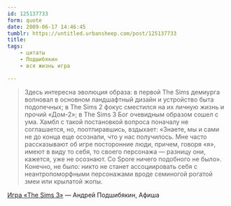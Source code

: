 ```yaml
---
id: 125137733
form: quote
date: 2009-06-17 14:46:45
tumblr: https://untitled.urbansheep.com/post/125137733
title: 
tags:
    - цитаты
    - Подшибякин
    - вся жизнь игра

---
```


<blockquote>
Здесь интересна эволюция образа: в первой The Sims демиурга волновал в основном ландшафтный дизайн и устройство быта подопечных; в The Sims 2 фокус сместился на их личную жизнь и прочий «Дом-2»; в The Sims 3 Бог очевидным образом сошел с ума. Хамбл с такой постановкой вопроса поначалу не соглашается, но, поотпиравшись, вздыхает: «Знаете, мы и сами не до конца еще осознали, что у нас получилось. Мне часто рассказывают об игре посторонние люди, причем, говоря «я», имеют в виду то себя, то своего персонажа — разницу они, кажется, уже не осознают. Со Spore ничего подобного не было». Конечно, не было: никто не станет ассоциировать себя с неантропоморфными персонажами вроде семиногой рогатой змеи или крылатой жопы.
</blockquote>

<a href="http://www.afisha.ru/game/246/">Игра «The Sims 3»</a> — Андрей Подшибякин, Афиша

